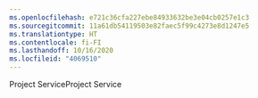 ```yaml
---
ms.openlocfilehash: e721c36cfa227ebe84933632be3e04cb0257e1c3
ms.sourcegitcommit: 11a61db54119503e82faec5f99c4273e8d1247e5
ms.translationtype: HT
ms.contentlocale: fi-FI
ms.lasthandoff: 10/16/2020
ms.locfileid: "4069510"
---
```

<span data-ttu-id="4d45d-101">Project Service</span><span class="sxs-lookup"><span data-stu-id="4d45d-101">Project Service</span></span>

